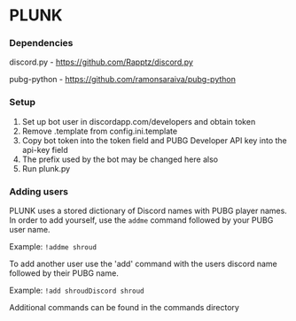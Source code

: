 # PLUNK
### Dependencies
discord.py - https://github.com/Rapptz/discord.py

pubg-python - https://github.com/ramonsaraiva/pubg-python

### Setup
1. Set up bot user in discordapp.com/developers and obtain token
2. Remove .template from config.ini.template
3. Copy bot token into the token field and PUBG Developer API key into the api-key field
4. The prefix used by the bot may be changed here also
5. Run plunk.py

### Adding users
PLUNK uses a stored dictionary of Discord names with PUBG player names. In order to add yourself, use the `addme` command followed by your PUBG user name. 

Example: `!addme shroud`

To add another user use the 'add' command with the users discord name followed by their PUBG name.

Example: `!add shroudDiscord shroud`

Additional commands can be found in the commands directory
